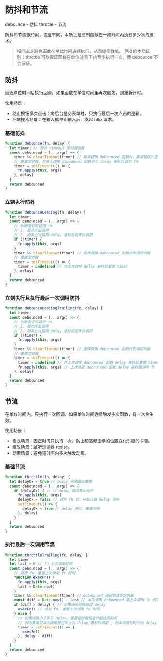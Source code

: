 # 防抖和节流

debounce - 防抖
throttle - 节流

防抖和节流很相似，但是不同，本质上是控制函数在一段时间内执行多少次的技术。

> 相同点是避免函数在单位时间连续执行，从而提高性能。
> 两者的本质区别：throttle 可以保证函数在单位时间 T 内至少执行一次，而 debounce 不会保证。

## 防抖

延迟单位时间后执行回调，如果函数在单位时间里再次触发，则重新计时。

使用场景：
- 防止按钮多次点击：向后台提交表单时，只执行最后一次点击的逻辑。
- 后端搜索场景：在输入框停止输入后，发起 http 请求。

### 基础防抖

```js
function debounce(fn, delay) {
  let timer; // 暂存 timeout 定时器函数
  const debounced = (...args) => {
    timer && clearTimeout(timer) // 每次调用 debounced 函数时，取消暂存的定时器，避免多次调用 setTimeout 回调
    // 重置定时器，在停止调用 debounced 函数至少 delay 毫秒后调用 fn
    timer = setTimeout(() => {
      fn.apply(this, args)
    }, delay)
  }
  return debounced
}
```

### 立刻执行防抖

```js
function debounceLeading(fn, delay) {
  let timer;
  const debounced = (...args) => {
    // 判断是否可调用 fn
    // 1. 首次点击调用
    // 2. 距离上次调用 delay 毫秒后可再次调用
    if (!timer) {
      fn.apply(this, args)
    }
    timer && clearTimeout(timer) // 连续调用 debounced 函数时取消定时器
    // 重置定时器
    timer = setTimeout(() => {
      timer = undefined // 在上次调用 delay 毫秒后重置 timer
    }, delay)
  }
  return debounced
}
```

### 立刻执行且执行最后一次调用防抖

```js
function debounceLeadingTrailing(fn, delay) {
  let timer;
  const debounced = (...args) => {
    // 判断是否可调用 fn
    // 1. 首次点击调用
    // 2. 距离上次调用 delay 毫秒后可再次调用
    if (!timer) {
      fn.apply(this, args)
    }
    timer && clearTimeout(timer) // 连续调用 debounced 函数时取消定时器
    // 重置定时器
    timer = setTimeout(() => {
      timer = undefined // 在上次调用 debounced 函数 delay 毫秒后重置 timer
      fn.apply(this, args) // 上次调用 debounced 函数 delay 毫秒后调用 fn
    }, delay)
  }
  return debounced
}
```

## 节流

在单位时间内，只执行一次回调。如果单位时间连续触发多次函数，有一次会生效。

使用场景：
- 拖拽场景：固定时间只执行一次，防止超高频连续的位置变化引起的卡顿。
- 缩放场景：监听浏览器 resize。
- 动画场景：避免短时间内多次触发动画。 

### 基础节流

```js
function throttle(fn, delay) {
  let delayOk = true // delay 间隔是否重置
  const debounced = (...args) => {
    if (delayOk) { // 在 delay 期间禁止执行
      fn.apply(this, args)
      delayOk = false // 调用 fn 后，开始计算 delay 间隔
      setTimeout(() => {
        delayOk = true // delay 完成，重置间隔
      }, delay)
    }
  }
  return debounced
}
```

### 执行最后一次调用节流

```js
function throttleTrailing(fn, delay) {
  let timer
  let last = 0 // fn 上次调用时间
  const debounced = (...args) => {
    // 调用 fn，重置上次调用 fn 时间
    function execFn() {
      fn.apply(this, args)
      last = Date.now()
    }
    timer && clearTimeout(timer) // debounced 调用前清空定时器
    const diff = Date.now() - last // 本次调用 debounced 距上次调用 fn 的间隔
    if (diff > delay) { // 如果调用间隔超过 delay
      execFn() // 调用 fn, 重置上次调用 fn 时间
    } else {
      // 如果间隔小于等于 delay，重置定时器和定时器延迟时间
      // 因为要保证本次调用是在距上次 delay 毫秒后调用 , 则本次延时时间为 delay - diff
      timer = setTimeout(() => {
        execFn()
      }, delay - diff)
    }
  }
  return debounced
}
```

